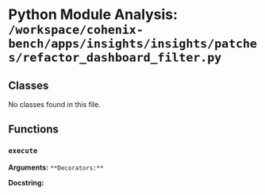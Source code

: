 # Python Module Analysis: `/workspace/cohenix-bench/apps/insights/insights/patches/refactor_dashboard_filter.py`

## Classes

No classes found in this file.


## Functions

### `execute`
**Arguments:** ``
**Decorators:** ``

**Docstring:**
```

```


